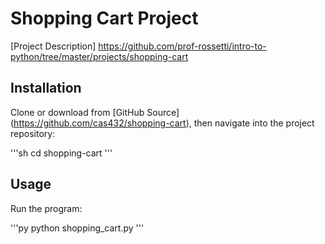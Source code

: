 # Shopping Cart Project

[Project Description]
https://github.com/prof-rossetti/intro-to-python/tree/master/projects/shopping-cart

## Installation

Clone or download from [GitHub Source] (https://github.com/cas432/shopping-cart), then navigate into the project repository:

'''sh
cd shopping-cart
'''

## Usage
Run the program:

'''py
python shopping_cart.py
'''